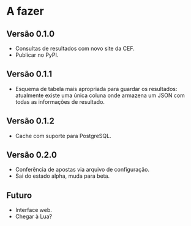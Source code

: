 # A fazer

## Versão 0.1.0
- Consultas de resultados com novo site da CEF.
- Publicar no PyPI.

## Versão 0.1.1
- Esquema de tabela mais apropriada para guardar os resultados: atualmente existe uma única coluna onde armazena um JSON com todas as informações de resultado.

## Versão 0.1.2
- Cache com suporte para PostgreSQL.

## Versão 0.2.0
- Conferência de apostas via arquivo de configuração.
- Sai do estado alpha, muda para beta.

## Futuro
- Interface web.
- Chegar à Lua?

